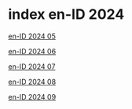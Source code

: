 # index en-ID 2024

<a href="./05">en-ID 2024 05</a>

<a href="./06">en-ID 2024 06</a>

<a href="./07">en-ID 2024 07</a>

<a href="./08">en-ID 2024 08</a>

<a href="./09">en-ID 2024 09</a>
